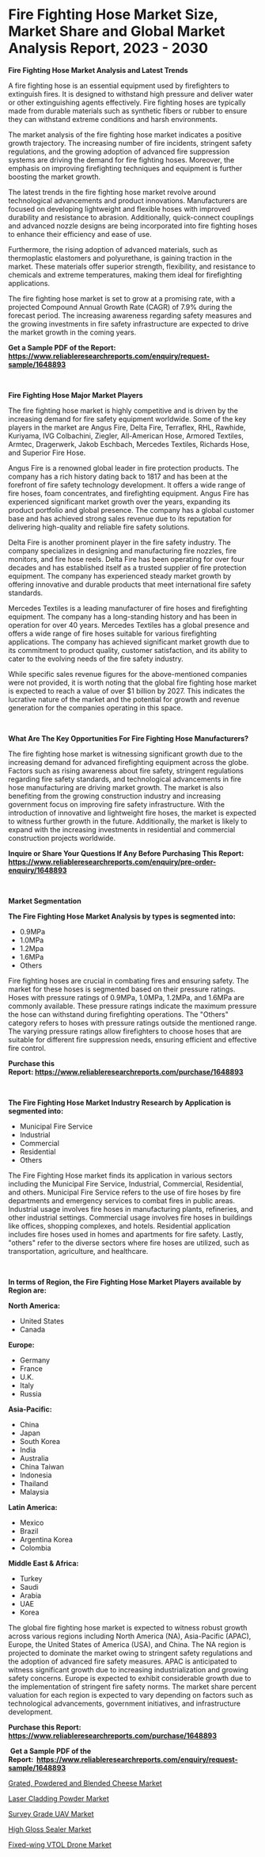 <p><h1>Fire Fighting Hose Market Size, Market Share and Global Market Analysis Report, 2023 - 2030</h1></p><p><strong>Fire Fighting Hose Market Analysis and Latest Trends</strong></p>
<p><p>A fire fighting hose is an essential equipment used by firefighters to extinguish fires. It is designed to withstand high pressure and deliver water or other extinguishing agents effectively. Fire fighting hoses are typically made from durable materials such as synthetic fibers or rubber to ensure they can withstand extreme conditions and harsh environments.</p><p>The market analysis of the fire fighting hose market indicates a positive growth trajectory. The increasing number of fire incidents, stringent safety regulations, and the growing adoption of advanced fire suppression systems are driving the demand for fire fighting hoses. Moreover, the emphasis on improving firefighting techniques and equipment is further boosting the market growth.</p><p>The latest trends in the fire fighting hose market revolve around technological advancements and product innovations. Manufacturers are focused on developing lightweight and flexible hoses with improved durability and resistance to abrasion. Additionally, quick-connect couplings and advanced nozzle designs are being incorporated into fire fighting hoses to enhance their efficiency and ease of use.</p><p>Furthermore, the rising adoption of advanced materials, such as thermoplastic elastomers and polyurethane, is gaining traction in the market. These materials offer superior strength, flexibility, and resistance to chemicals and extreme temperatures, making them ideal for firefighting applications.</p><p>The fire fighting hose market is set to grow at a promising rate, with a projected Compound Annual Growth Rate (CAGR) of 7.9% during the forecast period. The increasing awareness regarding safety measures and the growing investments in fire safety infrastructure are expected to drive the market growth in the coming years.</p></p>
<p><strong>Get a Sample PDF of the Report:&nbsp; <a href="https://www.reliableresearchreports.com/enquiry/request-sample/1648893">https://www.reliableresearchreports.com/enquiry/request-sample/1648893</a></strong></p>
<p>&nbsp;</p>
<p><strong>Fire Fighting Hose Major Market Players</strong></p>
<p><p>The fire fighting hose market is highly competitive and is driven by the increasing demand for fire safety equipment worldwide. Some of the key players in the market are Angus Fire, Delta Fire, Terraflex, RHL, Rawhide, Kuriyama, IVG Colbachini, Ziegler, All-American Hose, Armored Textiles, Armtec, Dragerwerk, Jakob Eschbach, Mercedes Textiles, Richards Hose, and Superior Fire Hose.</p><p>Angus Fire is a renowned global leader in fire protection products. The company has a rich history dating back to 1817 and has been at the forefront of fire safety technology development. It offers a wide range of fire hoses, foam concentrates, and firefighting equipment. Angus Fire has experienced significant market growth over the years, expanding its product portfolio and global presence. The company has a global customer base and has achieved strong sales revenue due to its reputation for delivering high-quality and reliable fire safety solutions.</p><p>Delta Fire is another prominent player in the fire safety industry. The company specializes in designing and manufacturing fire nozzles, fire monitors, and fire hose reels. Delta Fire has been operating for over four decades and has established itself as a trusted supplier of fire protection equipment. The company has experienced steady market growth by offering innovative and durable products that meet international fire safety standards.</p><p>Mercedes Textiles is a leading manufacturer of fire hoses and firefighting equipment. The company has a long-standing history and has been in operation for over 40 years. Mercedes Textiles has a global presence and offers a wide range of fire hoses suitable for various firefighting applications. The company has achieved significant market growth due to its commitment to product quality, customer satisfaction, and its ability to cater to the evolving needs of the fire safety industry.</p><p>While specific sales revenue figures for the above-mentioned companies were not provided, it is worth noting that the global fire fighting hose market is expected to reach a value of over $1 billion by 2027. This indicates the lucrative nature of the market and the potential for growth and revenue generation for the companies operating in this space.</p></p>
<p>&nbsp;</p>
<p><strong>What Are The Key Opportunities For Fire Fighting Hose Manufacturers?</strong></p>
<p><p>The fire fighting hose market is witnessing significant growth due to the increasing demand for advanced firefighting equipment across the globe. Factors such as rising awareness about fire safety, stringent regulations regarding fire safety standards, and technological advancements in fire hose manufacturing are driving market growth. The market is also benefiting from the growing construction industry and increasing government focus on improving fire safety infrastructure. With the introduction of innovative and lightweight fire hoses, the market is expected to witness further growth in the future. Additionally, the market is likely to expand with the increasing investments in residential and commercial construction projects worldwide.</p></p>
<p><strong>Inquire or Share Your Questions If Any Before Purchasing This Report: <a href="https://www.reliableresearchreports.com/enquiry/pre-order-enquiry/1648893">https://www.reliableresearchreports.com/enquiry/pre-order-enquiry/1648893</a></strong></p>
<p>&nbsp;</p>
<p><strong>Market Segmentation</strong></p>
<p><strong>The Fire Fighting Hose Market Analysis by types is segmented into:</strong></p>
<p><ul><li>0.9MPa</li><li>1.0MPa</li><li>1.2Mpa</li><li>1.6MPa</li><li>Others</li></ul></p>
<p><p>Fire fighting hoses are crucial in combating fires and ensuring safety. The market for these hoses is segmented based on their pressure ratings. Hoses with pressure ratings of 0.9MPa, 1.0MPa, 1.2MPa, and 1.6MPa are commonly available. These pressure ratings indicate the maximum pressure the hose can withstand during firefighting operations. The "Others" category refers to hoses with pressure ratings outside the mentioned range. The varying pressure ratings allow firefighters to choose hoses that are suitable for different fire suppression needs, ensuring efficient and effective fire control.</p></p>
<p><strong>Purchase this Report:&nbsp;<a href="https://www.reliableresearchreports.com/purchase/1648893">https://www.reliableresearchreports.com/purchase/1648893</a></strong></p>
<p>&nbsp;</p>
<p><strong>The Fire Fighting Hose Market Industry Research by Application is segmented into:</strong></p>
<p><ul><li>Municipal Fire Service</li><li>Industrial</li><li>Commercial</li><li>Residential</li><li>Others</li></ul></p>
<p><p>The Fire Fighting Hose market finds its application in various sectors including the Municipal Fire Service, Industrial, Commercial, Residential, and others. Municipal Fire Service refers to the use of fire hoses by fire departments and emergency services to combat fires in public areas. Industrial usage involves fire hoses in manufacturing plants, refineries, and other industrial settings. Commercial usage involves fire hoses in buildings like offices, shopping complexes, and hotels. Residential application includes fire hoses used in homes and apartments for fire safety. Lastly, "others" refer to the diverse sectors where fire hoses are utilized, such as transportation, agriculture, and healthcare.</p></p>
<p>&nbsp;</p>
<p><strong>In terms of Region, the Fire Fighting Hose Market Players available by Region are:</strong></p>
<p>
    <p> <strong> North America: </strong>
        <ul>
            <li>United States</li>
            <li>Canada</li>
        </ul>
        </p> 
    <p> <strong> Europe: </strong>
        <ul>
            <li>Germany</li>
            <li>France</li>
            <li>U.K.</li>
            <li>Italy</li>
            <li>Russia</li>
        </ul>
        </p> 
    <p> <strong> Asia-Pacific: </strong>
        <ul>
            <li>China</li>
            <li>Japan</li>
            <li>South Korea</li>
            <li>India</li>
            <li>Australia</li>
            <li>China Taiwan</li>
            <li>Indonesia</li>
            <li>Thailand</li>
            <li>Malaysia</li>
        </ul>
        </p> 
    <p> <strong> Latin America: </strong>
        <ul>
            <li>Mexico</li>
            <li>Brazil</li>
            <li>Argentina Korea</li>
            <li>Colombia</li>
        </ul>
        </p> 
    <p> <strong> Middle East & Africa: </strong>
        <ul>
            <li>Turkey</li>
            <li>Saudi</li>
            <li>Arabia</li>
            <li>UAE</li>
            <li>Korea</li>
        </ul>
    </p>
    </p>
<p><p>The global fire fighting hose market is expected to witness robust growth across various regions including North America (NA), Asia-Pacific (APAC), Europe, the United States of America (USA), and China. The NA region is projected to dominate the market owing to stringent safety regulations and the adoption of advanced fire safety measures. APAC is anticipated to witness significant growth due to increasing industrialization and growing safety concerns. Europe is expected to exhibit considerable growth due to the implementation of stringent fire safety norms. The market share percent valuation for each region is expected to vary depending on factors such as technological advancements, government initiatives, and infrastructure development.</p></p>
<p><strong>Purchase this Report: <a href="https://www.reliableresearchreports.com/purchase/1648893">https://www.reliableresearchreports.com/purchase/1648893</a></strong></p>
<p>&nbsp;<strong>Get a Sample PDF of the Report:&nbsp;&nbsp;<a href="https://www.reliableresearchreports.com/enquiry/request-sample/1648893">https://www.reliableresearchreports.com/enquiry/request-sample/1648893</a></strong></p>
<p><strong></strong></p>
<p><p><a href="https://medium.com/@erickasauer/grated-powdered-and-blended-cheese-market-analysis-and-sze-forecasted-for-period-from-2023-to-2030-be4014b99a45">Grated, Powdered and Blended Cheese Market</a></p><p><a href="https://github.com/scarol104/Market-Research-Report-List-1/blob/main/laser-cladding-powder-market.md">Laser Cladding Powder Market</a></p><p><a href="https://medium.com/@ashleyhills1920/decoding-survey-grade-uav-market-metrics-market-share-trends-and-growth-patterns-857fb41a2b81">Survey Grade UAV Market</a></p><p><a href="https://github.com/deliacustodio40/Market-Research-Report-List-1/blob/main/high-gloss-sealer-market.md">High Gloss Sealer Market</a></p><p><a href="https://medium.com/@serenaframi/fixed-wing-vtol-drone-market-size-and-market-trends-complete-industry-overview-2023-to-2030-8429af3733bb">Fixed-wing VTOL Drone Market</a></p></p>